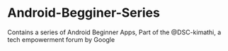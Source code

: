 # Android-Begginer-Series
Contains a series of Android Beginner Apps,
Part of the @DSC-kimathi, a tech empowerment forum by Google
